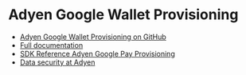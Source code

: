 # Adyen Google Wallet Provisioning

* [Adyen Google Wallet Provisioning on GitHub](https://github.com/Adyen/adyen-google-pay-provisioning-android)
* [Full documentation](https://adyen.github.io/adyen-google-pay-provisioning-android/1.0.0/Api)
* [SDK Reference Adyen Google Pay Provisioning](https://adyen.github.io/adyen-google-pay-provisioning-android/0.1.0/AdyenGoogleWalletProvisioning/)
* [Data security at Adyen](https://docs.adyen.com/development-resources/adyen-data-security)
